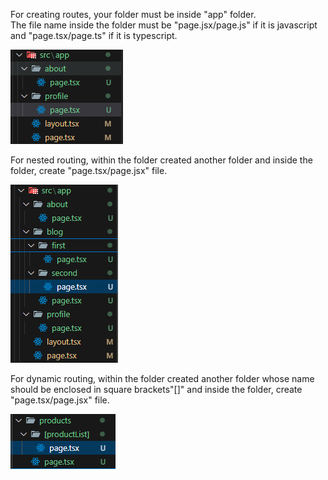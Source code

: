 For creating routes, your folder must be inside "app" folder.
<br>The file name inside the folder must be "page.jsx/page.js" if it is javascript and "page.tsx/page.ts" if it is typescript.

![routing](../images/routing-folder-structure.png)

For nested routing, within the folder created another folder and inside the folder, create "page.tsx/page.jsx" file.

![nested-routing](../images/nested-routing.png)

For dynamic routing, within the folder created another folder whose name should be enclosed in square brackets"[]" and inside the folder, create "page.tsx/page.jsx" file.

![dynamic-routing](../images/dynamic-routing-folder-structure.png)
